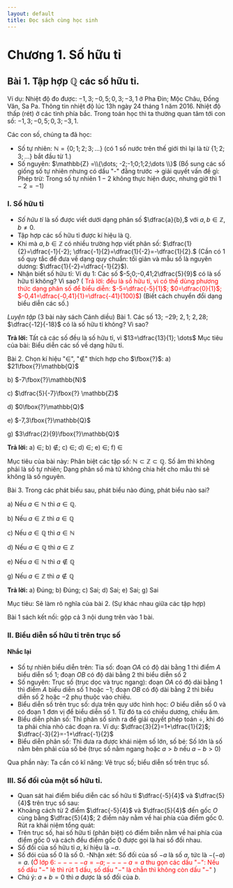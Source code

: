 ```yaml
---
layout: default
title: Đọc sách cùng học sinh
---
```


# Chương 1. Số hữu tỉ
## Bài 1. Tập hợp $\mathbb{Q}$ các số hữu tỉ.
Ví dụ: Nhiệt độ đo được: $-1,3; -0,5; 0,3; -3,1$ ở Pha Đin; Mộc Châu, Đồng Văn, Sa Pa.
Thông tin nhiệt độ lúc 13h ngày 24 tháng 1 năm 2016. Nhiệt độ thấp (rét) ở các tỉnh phía bắc.
Trong toán học thì ta thường quan tâm tới con số: $-1,3; -0,5; 0,3; -3,1$.

Các con số, chúng ta đã học: 
- Số tự nhiên: $\mathbb{N}=\{0;1;2;3;\dots \}$ (có 1 số nước trên thế giới thì lại là từ $\{1;2;3;\dots \}$ bắt đầu từ 1.)
- Số nguyên: $\mathbb{Z} =\\{\dots; -2;-1;0;1;2;\dots \\}$ (Bổ sung các số giống số tự nhiên nhưng có dấu "-" đằng trước -> giải quyết vấn đề gì: Phép trừ: Trong số tự nhiên $1-2$ không thực hiện được, nhưng giờ thì $1-2=-1$)  
### I. Số hữu tỉ
- *Số hữu tỉ* là số được viết dưới dạng phân số $\dfrac{a}{b},$ với $a,b\in \mathbb{Z}, b\neq 0$.
- Tập hợp các số hữu tỉ được kí hiệu là $\mathbb{Q}$.
- Khi mà $a,b\in \mathbb{Z}$ có nhiều trường hợp viết phân số: $\dfrac{1}{2}=\dfrac{-1}{-2}; \dfrac{-1}{2}=\dfrac{1}{-2}=-\dfrac{1}{2}.$
(Cần có 1 số quy tắc để đưa về dạng quy chuẩn: tối giản và mẫu số là nguyên dương: $\dfrac{1}{-2}=\dfrac{-1}{2}$).
- Nhận biết số hữu tỉ: Ví dụ 1: Các số $-5;0;-0,41;2\dfrac{5}{9}$ có là số hữu tỉ không? Vì sao? (<span style="color:red"> Trả lời: đều là số hữu tỉ, vì có thể dùng phương thức dạng phân số  để biểu diễn: $-5=\dfrac{-5}{1}$; $0=\dfrac{0}{1}$; $-0,41=\dfrac{-0,41}{1}=\dfrac{-41}{100}$</span>)
(Biết cách chuyển đổi dạng biểu diễn các số.)

*Luyện tập* (3 bài này sách Cánh diều)
Bài 1. Các số $13$; $-29$; $2,1$; $2,28$; $\dfrac{-12}{-18}$ có là số hữu tỉ không? Vì sao?

**Trả lời:**
Tất cả các số đều là số hữu tỉ, vì $13=\dfrac{13}{1}; \dots$
Mục tiêu của bài: Biểu diễn các số về dạng hữu tỉ.

Bài 2. Chọn kí hiệu "$\in$", "$\notin$" thích hợp cho $\fbox{?}$:
a) $21\fbox{?}\mathbb{Q}$

b) $-7\fbox{?}\mathbb{N}$

c) $\dfrac{5}{-7}\fbox{?} \mathbb{Z}$

d) $0\fbox{?}\mathbb{Q}$

e) $-7,3\fbox{?}\mathbb{Q}$

g) $3\dfrac{2}{9}\fbox{?}\mathbb{Q}$

**Trả lời:**
a) $\in$; b) $\notin$; c) $\in$; d) $\in$; e) $\in$; f) $\in$

Mục tiêu của bài này: Phân biệt các tập số: $\mathbb{N} \subset \mathbb{Z}\subset \mathbb{Q}.$
Số âm thì không phải là số tự nhiên;
Dạng phân số mà tử không chia hết cho mẫu thì sẽ không là số nguyên.

Bài 3. Trong các phát biểu sau, phát biểu nào đúng, phát biểu nào sai?

a) Nếu $a\in \mathbb{N}$ thì $a\in \mathbb{Q}.$

b) Nếu $a\in \mathbb{Z}$ thì $a\in \mathbb{Q}$

c) Nếu $a\in \mathbb{Q}$ thì $a\in \mathbb{N}$

d) Nếu $a\in \mathbb{Q}$ thì $a\in \mathbb{Z}$

e) Nếu $a\in \mathbb{N}$ thì $a\notin \mathbb{Q}$

g) Nếu $a\in \mathbb{Z}$ thì $a\notin \mathbb{Q}$

**Trả lời:**
a) Đúng; b) Đúng; c) Sai; d) Sai; e) Sai; g) Sai

Mục tiêu: Sẽ làm rõ nghĩa của bài 2. (Sự khác nhau giữa các tập hợp)

Bài 1 sách kết nối: gộp cả 3 nội dung trên vào 1 bài.

### II. Biểu diễn số hữu tỉ trên trục số
#### Nhắc lại
- Số tự nhiên biểu diễn trên: Tia số: đoạn $OA$ có độ dài bằng 1 thì  điểm $A$ biểu diễn số $1$; đoạn $OB$ có độ dài bằng $2$ thì biểu diễn số $2$
- Số nguyên: Trục số (trục dọc và trục ngang): đoạn $OA$ có độ dài bằng 1 thì  điểm $A$ biểu diễn số $1$ hoặc $-1$; đoạn $OB$ có độ dài bằng $2$ thì biểu diễn số $2$ hoặc $-2$ phụ thuộc vào chiều.
- Biểu diễn số trên trục số: dựa trên quy ước hình học: $O$ biểu diễn số $0$ và có đoạn 1 đơn vị để biểu diễn số 1. Từ đó ta có chiều dương, chiều âm.
- Biểu diễn phân số: Thì phân số sinh ra để giải quyết phép toán $\div$, khi đó ta phải chia nhỏ các đoạn ra.
Ví dụ: $\dfrac{3}{2}=1+\dfrac{1}{2}$; $\dfrac{-3}{2}=-1+\dfrac{-1}{2}$  
- Biểu diễn phân số: Thì đưa ra được khái niệm số lớn, số bé: Số lớn là số nằm bên phải của số bé (trục số nằm ngang hoặc $a\gt b$ nếu $a-b\gt 0$)

Qua phần này: Ta cần có kĩ năng: Vẽ trục số; biểu diễn số trên trục số.

### III. Số đối của một số hữu tỉ.
- Quan sát hai điểm biểu diễn các số hữu tỉ $\dfrac{-5}{4}$ và $\dfrac{5}{4}$ trên trục số sau:
- Khoảng cách từ 2 điểm $\dfrac{-5}{4}$ và $\dfrac{5}{4}$ đến gốc $O$ cùng bằng $\dfrac{5}{4}$; 2 điểm này nằm về hai phía của điểm gốc $0$.
Rút ra khái niệm tổng quát:
- Trên trục số, hai số hữu tỉ (phân biệt) có điểm biễn nằm về hai phía của điểm gốc $0$ và cách đều điểm gốc $0$ được gọi là hai số đối nhau.
- Số đối của số hữu tỉ $a$, kí hiệu là $-a$.
- Số đói của số $0$ là số $0$.
-Nhận xét: Số đối của số $-a$ là số $a$, tức là $-(-a)=a.$ (<span style="color:red">Ở lớp 6: $-----a =-a; ----a=a$ thu gọn các dấu "$-$": Nếu số dấu "$-$" lẻ thì rút 1 dấu, số dấu "$-$" là chẵn thì không còn dấu "$-$" </span>)
- Chú ý: $a+b=0$ thì $a$ được là số đối của $b$.
